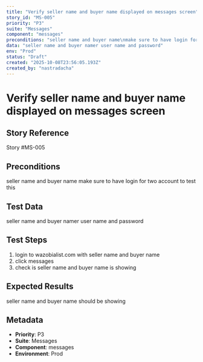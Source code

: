 ```yaml
---
title: "Verify seller name and buyer name displayed on messages screen"
story_id: "MS-005"
priority: "P3"
suite: "Messages"
component: "messages"
preconditions: "seller name and buyer name\nmake sure to have login for two account to test this "
data: "seller name and buyer namer user name and password"
env: "Prod"
status: "Draft"
created: "2025-10-08T23:56:05.193Z"
created_by: "nastradacha"
---
```

# Verify seller name and buyer name displayed on messages screen

## Story Reference
Story #MS-005

## Preconditions
seller name and buyer name
make sure to have login for two account to test this 


## Test Data
seller name and buyer namer user name and password


## Test Steps
1. login to wazobialist.com with seller name and buyer name
2. click messages
3. check is seller name and buyer name is showing 

## Expected Results
seller name and buyer name should be showing 

## Metadata
- **Priority**: P3
- **Suite**: Messages
- **Component**: messages
- **Environment**: Prod
